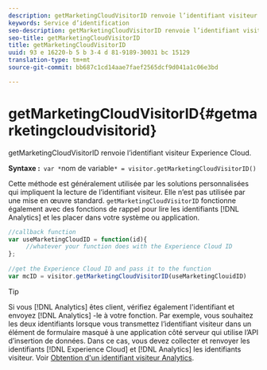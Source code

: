 ```yaml
---
description: getMarketingCloudVisitorID renvoie l’identifiant visiteur Experience Cloud.
keywords: Service d’identification
seo-description: getMarketingCloudVisitorID renvoie l’identifiant visiteur Experience Cloud.
seo-title: getMarketingCloudVisitorID
title: getMarketingCloudVisitorID
uuid: 93 e 16220-b 5 b 3-4 d 81-9189-30031 bc 15129
translation-type: tm+mt
source-git-commit: bb687c1cd14aae7faef2565dcf9d041a1c06e3bd

---
```



# getMarketingCloudVisitorID{#getmarketingcloudvisitorid}

getMarketingCloudVisitorID renvoie l’identifiant visiteur Experience Cloud.

**Syntaxe :**` var *`nom de variable`* = visitor.getMarketingCloudVisitorID()`

Cette méthode est généralement utilisée par les solutions personnalisées qui impliquent la lecture de l’identifiant visiteur. Elle n’est pas utilisée par une mise en œuvre standard. `getMarketingCloudVisitorID` fonctionne également avec des fonctions de rappel pour lire les identifiants [!DNL Analytics] et les placer dans votre système ou application.

```js
//callback function 
var useMarketingCloudID = function(id){ 
     //whatever your function does with the Experience Cloud ID 
}; 
 
//get the Experience Cloud ID and pass it to the function 
var mcID = visitor.getMarketingCloudVisitorID(useMarketingClouidID)
```

>[!TIP]
>
>Si vous [!DNL Analytics] êtes client, vérifiez également l&#39;identifiant et envoyez [!DNL Analytics] -le à votre fonction. Par exemple, vous souhaitez les deux identifiants lorsque vous transmettez l’identifiant visiteur dans un élément de formulaire masqué à une application côté serveur qui utilise l’API d’insertion de données. Dans ce cas, vous devez collecter et renvoyer les identifiants [!DNL Experience Cloud] et [!DNL Analytics] les identifiants visiteur. Voir [Obtention d&#39;un identifiant visiteur Analytics](../../mcvid-library/mcvid-get-set/mcvid-getanalyticsvisitorid.md).

